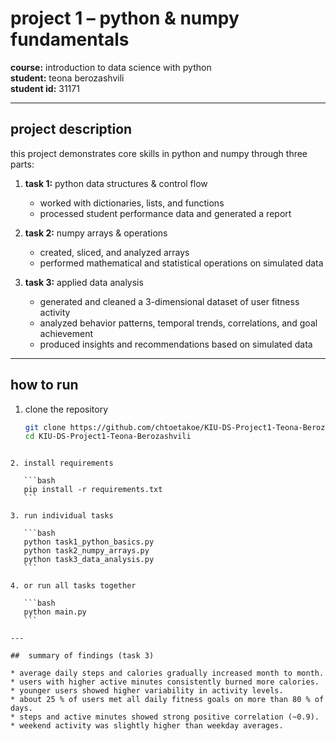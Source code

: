 # project 1 – python & numpy fundamentals  

**course:** introduction to data science with python  
**student:** teona berozashvili    
**student id:** 31171  

---

##  project description  
this project demonstrates core skills in python and numpy through three parts:  

1. **task 1:** python data structures & control flow  
   - worked with dictionaries, lists, and functions  
   - processed student performance data and generated a report  

2. **task 2:** numpy arrays & operations  
   - created, sliced, and analyzed arrays  
   - performed mathematical and statistical operations on simulated data  

3. **task 3:** applied data analysis  
   - generated and cleaned a 3-dimensional dataset of user fitness activity  
   - analyzed behavior patterns, temporal trends, correlations, and goal achievement  
   - produced insights and recommendations based on simulated data  

---

## how to run  
1. clone the repository  
   ```bash
   git clone https://github.com/chtoetakoe/KIU-DS-Project1-Teona-Berozashvili.git
   cd KIU-DS-Project1-Teona-Berozashvili
````

2. install requirements

   ```bash
   pip install -r requirements.txt
   ```

3. run individual tasks

   ```bash
   python task1_python_basics.py
   python task2_numpy_arrays.py
   python task3_data_analysis.py
   ```

4. or run all tasks together

   ```bash
   python main.py
   ```

---

##  summary of findings (task 3)

* average daily steps and calories gradually increased month to month.
* users with higher active minutes consistently burned more calories.
* younger users showed higher variability in activity levels.
* about 25 % of users met all daily fitness goals on more than 80 % of days.
* steps and active minutes showed strong positive correlation (~0.9).
* weekend activity was slightly higher than weekday averages.





